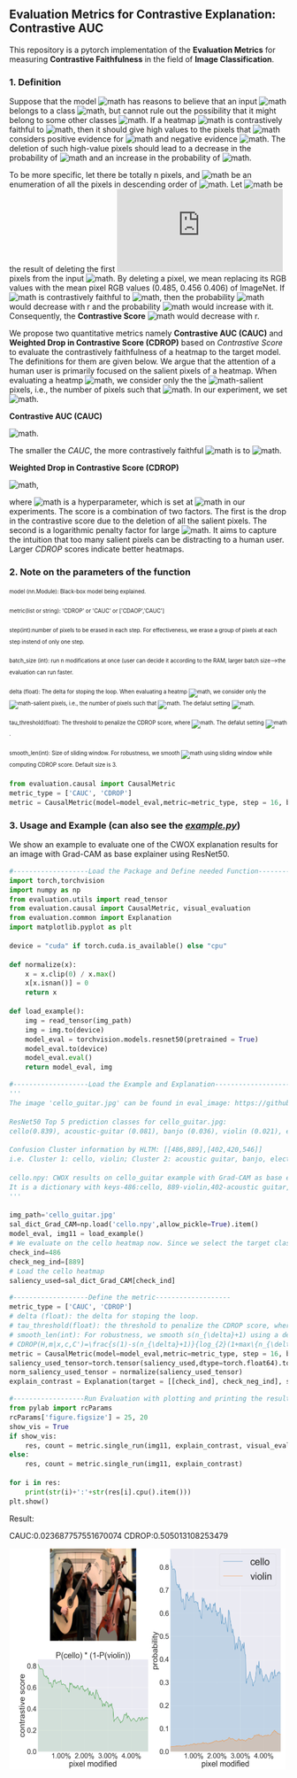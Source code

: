 ## Evaluation Metrics for Contrastive Explanation: Contrastive AUC

 This repository is a pytorch implementation of the **Evaluation Metrics** for measuring **Contrastive Faithfulness**  in the field of **Image Classification**.

### 1. Definition

Suppose that the model ![math](https://latex.codecogs.com/svg.latex?\mathbf{m}) has reasons to believe that an input ![math](https://latex.codecogs.com/svg.latex?\mathbf{x}) belongs to a class ![math](https://latex.codecogs.com/svg.latex?\mathbf{c}), but cannot rule out the possibility that it might belong to some other classes ![math](https://latex.codecogs.com/svg.latex?\mathbf{{C}'}). If a heatmap ![math](https://latex.codecogs.com/svg.latex?\mathbf{H}) is contrastively faithful to ![math](https://latex.codecogs.com/svg.latex?\mathbf{m}), then it should give high values to the pixels that ![math](https://latex.codecogs.com/svg.latex?\mathbf{m}) considers positive evidence for ![math](https://latex.codecogs.com/svg.latex?\mathbf{c}) and negative evidence ![math](https://latex.codecogs.com/svg.latex?\mathbf{{C}'}). The deletion of such
high-value pixels should lead to a decrease in the probability of ![math](https://latex.codecogs.com/svg.latex?\mathbf{c})  and an increase in the probability of ![math](https://latex.codecogs.com/svg.latex?\mathbf{{C}'}).

To be more specific, let there be totally n pixels, and ![math](https://latex.codecogs.com/svg.latex?x_{1},\cdots,&space;x_{n}) be an enumeration of all the pixels in descending order of ![math](https://latex.codecogs.com/svg.latex?\mathbf{H(x)}). Let ![math](https://latex.codecogs.com/svg.latex?\mathbf{x}_{[r,n]}) be the result of deleting the first ![math](https://latex.codecogs.com/svg.latex?r-1) pixels from the input ![math](https://latex.codecogs.com/svg.latex?\mathbf{x}). By deleting a pixel, we mean replacing its RGB values with the mean pixel RGB values (0.485, 0.456 0.406) of ImageNet. If ![math](https://latex.codecogs.com/svg.latex?\mathbf{H}) is contrastively faithful to ![math](https://latex.codecogs.com/svg.latex?\mathbf{m}), then the probability ![math](https://latex.codecogs.com/svg.latex?P_{m}(\mathbf{c}|\mathbf{x}_{[r,n]})) would decrease with r and the probability ![math](https://latex.codecogs.com/svg.latex?P_{m}(\mathbf{{C}'}|\mathbf{x}_{[r,n]})) would increase with it. Consequently, the **Contrastive Score** ![math](https://latex.codecogs.com/svg.latex?s(r)=P_{m}(\mathbf{c}|\mathbf{x}_{[r,n]})(1-P_{m}(\mathbf{{C}'}|\mathbf{x}_{[r,n]}))) would decrease with r.

We propose two quantitative metrics namely 
**Contrastive AUC (CAUC)** and **Weighted Drop in Contrastive Score (CDROP)** based on *Contrastive Score* to evaluate the contrastively faithfulness of a heatmap to the target model. The definitions for them are given below. We argue that the attention of a human user is primarily focused on the salient pixels of a heatmap. When evaluating a heatmp ![math](https://latex.codecogs.com/svg.latex?\mathbf{H}), we consider only the the ![math](https://latex.codecogs.com/svg.latex?\delta)-salient pixels, i.e., the number of pixels such that ![math](https://latex.codecogs.com/svg.latex?H(x)\geq&space;\delta&space;max_{x}H(x)). In our experiment, we set ![math](https://latex.codecogs.com/svg.latex?\delta=0.5). 


**Contrastive AUC (CAUC)**


![math](https://latex.codecogs.com/svg.latex?CAUC(\mathbf{H},\mathbf{m}|\mathbf{x},\mathbf{c},\mathbf{{C}'})=\frac{1}{n}\sum_{r=1}^{n_{\delta}}s(r)).

The smaller the *CAUC*, the more contrastively faithful ![math](https://latex.codecogs.com/svg.latex?\mathbf{H}) is to ![math](https://latex.codecogs.com/svg.latex?\mathbf{m}).
  
**Weighted Drop in Contrastive Score (CDROP)**



![math](https://latex.codecogs.com/svg.latex?CDROP(\mathbf{H,m}|\mathbf{x,c,C'})=\frac{s(1)-s(n_{\delta}&plus;1)}{log_{2}(1&plus;max\[n_{\delta},\tau\]/\tau)}),



where ![math](https://latex.codecogs.com/svg.latex?\tau) is a hyperparameter, which is set at ![math](https://latex.codecogs.com/svg.latex?\0.05n) in our experiments. The score is a combination of two factors. The first is the drop in the contrastive score due to the deletion of all the salient pixels. The second is a logarithmic penalty factor for large ![math](https://latex.codecogs.com/svg.latex?n_{\delta}). It aims to capture the intuition that too many salient pixels can be distracting to a human user. Larger *CDROP* scores indicate better heatmaps.


### 2. Note on the parameters of the function

<sub><sup>model (nn.Module): Black-box model being explained.</sub></sup>

<sub><sup>metric(list or string): 'CDROP' or 'CAUC' or ['CDAOP','CAUC']</sub></sup>

<sub><sup>step(int):number of pixels to be erased in each step. For effectiveness, we erase a group of pixels at each step instend of only one step.</sub></sup>

<sub><sup>batch_size (int): run n modifications at once (user can decide it according to the RAM, larger batch size-->the evaluation can run faster.</sub></sup>

<sub><sup>delta (float): The delta for stoping the loop. When evaluating a heatmp ![math](https://latex.codecogs.com/svg.latex?\mathbf{H}), we consider only the ![math](https://latex.codecogs.com/svg.latex?\delta)-salient pixels, i.e., the number of pixels such that ![math](https://latex.codecogs.com/svg.latex?H(x)\geq&space;\delta&space;max_{x}H(x)). The defalut setting ![math](https://latex.codecogs.com/svg.latex?\delta=0.5). </sub></sup>

<sub><sup>tau_threshold(float): The threshold to penalize the CDROP score, where ![math](https://latex.codecogs.com/svg.latex?\tau=\tau_{thres}*n). The defalut setting ![math](https://latex.codecogs.com/svg.latex?\tau_{thres}=0.05).</sub></sup>

<sub><sup>smooth_len(int): Size of sliding window. For robustness, we smooth ![math](https://latex.codecogs.com/svg.latex?s(n_{\delta}+1)) using sliding window while computing CDROP score. Default size is 3.</sub></sup>

```python
from evaluation.causal import CausalMetric
metric_type = ['CAUC', 'CDROP']
metric = CausalMetric(model=model_eval,metric=metric_type, step = 16, batch_size = 8,delta = 0.5,tau_thres=0.05,smooth_len=3)
```

### 3. Usage and Example (can also see the [*example.py*](https://github.com/HKUST-HUAWEI-XAI/CWOX/blob/main/Evaluation/example.py))

We show an example to evaluate one of the CWOX explanation results for an image with Grad-CAM as base explainer using ResNet50. 

```python
#-------------------Load the Package and Define needed Function-------------------
import torch,torchvision
import numpy as np 
from evaluation.utils import read_tensor
from evaluation.causal import CausalMetric, visual_evaluation
from evaluation.common import Explanation
import matplotlib.pyplot as plt

device = "cuda" if torch.cuda.is_available() else "cpu"

def normalize(x):
    x = x.clip(0) / x.max()
    x[x.isnan()] = 0
    return x

def load_example():
    img = read_tensor(img_path)
    img = img.to(device)
    model_eval = torchvision.models.resnet50(pretrained = True)
    model_eval.to(device)
    model_eval.eval()
    return model_eval, img
```

```python
#-------------------Load the Example and Explanation-------------------
'''
The image 'cello_guitar.jpg' can be found in eval_image: https://github.com/HKUST-HUAWEI-XAI/CWOX/tree/main/eval_image

ResNet50 Top 5 prediction classes for cello_guitar.jpg:
cello(0.839), acoustic-guitar (0.081), banjo (0.036), violin (0.021), electric-guitar (0.008)

Confusion Cluster information by HLTM: [[486,889],[402,420,546]] 
i.e. Cluster 1: cello, violin; Cluster 2: acoustic guitar, banjo, electric guitar.

cello.npy: CWOX results on cello_guitar example with Grad-CAM as base explainer
It is a dictionary with keys-486:cello, 889-violin,402-acoustic guitar,420-banjo,546-electric guitar; the value is the contrastive saliency heatmap for corresponding class
'''

img_path='cello_guitar.jpg'
sal_dict_Grad_CAM=np.load('cello.npy',allow_pickle=True).item()
model_eval, img11 = load_example()
# We evaluate on the cello heatmap now. Since we select the target class as 486-cello, the contrastive classs is 889-violin
check_ind=486
check_neg_ind=[889]
# Load the cello heatmap
saliency_used=sal_dict_Grad_CAM[check_ind]
```

```python
#-------------------Define the metric-------------------
metric_type = ['CAUC', 'CDROP']
# delta (float): the delta for stoping the loop.
# tau_threshold(float): the threshold to penalize the CDROP score, where \tau=tau_threshold*Number of all pixels in the image
# smooth_len(int): For robustness, we smooth s(n_{\delta}+1) using a default sliding window of size 3.
# CDROP(H,m|x,c,C')=\frac{s(1)-s(n_{\delta}+1)}{log_{2}(1+max\{n_{\delta},\tau\}/\tau)}
metric = CausalMetric(model=model_eval,metric=metric_type, step = 16, batch_size = 8,delta = 0.5,tau_thres=0.05,smooth_len=3)
saliency_used_tensor=torch.tensor(saliency_used,dtype=torch.float64).to(device) 
norm_saliency_used_tensor = normalize(saliency_used_tensor)
explain_contrast = Explanation(target = [[check_ind], check_neg_ind], saliency = norm_saliency_used_tensor)
```

```python
#------------------Run Evaluation with plotting and printing the result-------------------
from pylab import rcParams
rcParams['figure.figsize'] = 25, 20
show_vis = True
if show_vis:
    res, count = metric.single_run(img11, explain_contrast, visual_evaluation)
else:
    res, count = metric.single_run(img11, explain_contrast)

for i in res:
    print(str(i)+':'+str(res[i].cpu().item()))
plt.show()
```

Result:

CAUC:0.023687757551670074
CDROP:0.505013108253479


<img src="example_result.png" height="400" width="500">



